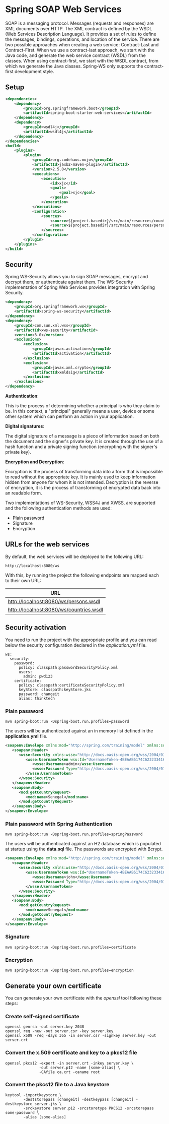 # Spring SOAP Web Services

SOAP is a messaging protocol. Messages (requests and responses) are XML documents over HTTP. The XML contract is defined by the WSDL (Web Services Description Language). It provides a set of rules to define the messages, bindings, operations, and location of the service.
There are two possible approaches when creating a web service: Contract-Last and Contract-First. When we use a contract-last approach, we start with the Java code, and generate the web service contract (WSDL) from the classes. When using contract-first, we start with the WSDL contract, from which we generate the Java classes.
Spring-WS only supports the contract-first development style.

## Setup

```xml
<dependencies>
    <dependency>
        <groupId>org.springframework.boot</groupId>
        <artifactId>spring-boot-starter-web-services</artifactId>
    </dependency>
    <dependency>
        <groupId>wsdl4j</groupId>
        <artifactId>wsdl4j</artifactId>
    </dependency>
</dependencies>
<build>
    <plugins>
        <plugin>
            <groupId>org.codehaus.mojo</groupId>
            <artifactId>jaxb2-maven-plugin</artifactId>
            <version>2.5.0</version>
            <executions>
                <execution>
                    <id>xjc</id>
                    <goals>
                        <goal>xjc</goal>
                    </goals>
                </execution>
            </executions>
            <configuration>
                <sources>
                    <source>${project.basedir}/src/main/resources/countries.xsd</source>
                    <source>${project.basedir}/src/main/resources/persons.xsd</source>
                </sources>
            </configuration>
        </plugin>
    </plugins>
</build>
```

## Security

Spring WS-Security allows you to sign SOAP messages, encrypt and decrypt them, or authenticate against them. The WS-Security implementation of Spring Web Services provides integration with Spring Security.

```xml
<dependency>
    <groupId>org.springframework.ws</groupId>
    <artifactId>spring-ws-security</artifactId>
</dependency>
<dependency>
    <groupId>com.sun.xml.wss</groupId>
    <artifactId>xws-security</artifactId>
    <version>3.0</version>
    <exclusions>
        <exclusion>
            <groupId>javax.activation</groupId>
            <artifactId>activation</artifactId>
        </exclusion>
        <exclusion>
            <groupId>javax.xml.crypto</groupId>
            <artifactId>xmldsig</artifactId>
        </exclusion>
    </exclusions>
</dependency>
```
**Authentication**: 

This is the process of determining whether a principal is who they claim to be. In this context, a "principal" generally means a user, device or some other system which can perform an action in your application.

**Digital signatures**:  

The digital signature of a message is a piece of information based on both the document and the signer's private key. It is created through the use of a hash function and a private signing function (encrypting with the signer's private key).

**Encryption and Decryption**:  

Encryption is the process of transforming data into a form that is impossible to read without the appropriate key. 
It is mainly used to keep information hidden from anyone for whom it is not intended. Decryption is the reverse of encryption, it is the process of transforming of encrypted data back into an readable form. 

Two implementations of WS-Security, WSS4J and XWSS, are supported and the following authentication methods are used: 

- Plain password
- Signature
- Encryption

## URLs for the web services

By default, the web services will be deployed to the following URL:

```
http://localhost:8080/ws
```

With this, by running the project the following endpoints are mapped each to their own URL:

|URL|
| ----------- |
|[http://localhost:8080/ws/persons.wsdl](http://localhost:8080/ws/persons.wsdl)|
|[http://localhost:8080/ws/countries.wsdl](http://localhost:8080/ws/countries.wsdl)|

## Security activation

You need to run the project with the appropriate profile and you can read below the security configuration declared in the *application.yml* file.

```
ws:
  security:
    password:
      policy: classpath:passwordSecurityPolicy.xml
      users:
        admin: pwd123
    certificate:
      policy: classpath:certificateSecurityPolicy.xml
      keyStore: classpath:keyStore.jks
      password: changeit
      alias: thinktech
```
 
### Plain password

```
mvn spring-boot:run -Dspring-boot.run.profiles=password
```

The users will be authenticated against an in memory list defined in the **application.yml** file.

```xml
<soapenv:Envelope xmlns:mod="http://spring.com/training/model" xmlns:soapenv="http://schemas.xmlsoap.org/soap/envelope/">
   <soapenv:Header>
      <wsse:Security xmlns:wsse="http://docs.oasis-open.org/wss/2004/01/oasis-200401-wss-wssecurity-secext-1.0.xsd" xmlns:wsu="http://docs.oasis-open.org/wss/2004/01/oasis-200401-wss-wssecurity-utility-1.0.xsd">
         <wsse:UsernameToken wsu:Id="UsernameToken-4BEAAB6174C6232334166852784670523">
            <wsse:Username>admin</wsse:Username>
            <wsse:Password Type="http://docs.oasis-open.org/wss/2004/01/oasis-200401-wss-username-token-profile-1.0#PasswordText">pwd123</wsse:Password>
         </wsse:UsernameToken>
      </wsse:Security>
   </soapenv:Header>
   <soapenv:Body>
      <mod:getCountryRequest>
         <mod:name>Senegal</mod:name>
      </mod:getCountryRequest>
   </soapenv:Body>
</soapenv:Envelope>
```
### Plain password with Spring Authentication

```
mvn spring-boot:run -Dspring-boot.run.profiles=springPassword
```

The users will be authenticated against an H2 database which is populated at startup using the **data.sql** file. 
The passwords are encrypted with Bcrypt.

```xml
<soapenv:Envelope xmlns:mod="http://spring.com/training/model" xmlns:soapenv="http://schemas.xmlsoap.org/soap/envelope/">
   <soapenv:Header>
      <wsse:Security xmlns:wsse="http://docs.oasis-open.org/wss/2004/01/oasis-200401-wss-wssecurity-secext-1.0.xsd" xmlns:wsu="http://docs.oasis-open.org/wss/2004/01/oasis-200401-wss-wssecurity-utility-1.0.xsd">
         <wsse:UsernameToken wsu:Id="UsernameToken-4BEAAB6174C6232334166852784670523">
            <wsse:Username>john</wsse:Username>
            <wsse:Password Type="http://docs.oasis-open.org/wss/2004/01/oasis-200401-wss-username-token-profile-1.0#PasswordText">passer</wsse:Password>
         </wsse:UsernameToken>
      </wsse:Security>
   </soapenv:Header>
   <soapenv:Body>
      <mod:getCountryRequest>
         <mod:name>Senegal</mod:name>
      </mod:getCountryRequest>
   </soapenv:Body>
</soapenv:Envelope>
```

### Signature

```
mvn spring-boot:run -Dspring-boot.run.profiles=certificate
```

### Encryption 

```
mvn spring-boot:run -Dspring-boot.run.profiles=encryption
```

## Generate your own certificate

You can generate your own certificate with the *openssl* tool following these steps:

### Create self-signed certificate

```
openssl genrsa -out server.key 2048
openssl req -new -out server.csr -key server.key
openssl x509 -req -days 365 -in server.csr -signkey server.key -out server.crt
```

### Convert the x.509 certificate and key to a pkcs12 file

```
openssl pkcs12 -export -in server.crt -inkey server.key \
               -out server.p12 -name [some-alias] \
               -CAfile ca.crt -caname root
```

### Convert the pkcs12 file to a Java keystore

```
keytool -importkeystore \
        -deststorepass [changeit] -destkeypass [changeit] -destkeystore server.jks \
        -srckeystore server.p12 -srcstoretype PKCS12 -srcstorepass some-password \
        -alias [some-alias]
```
